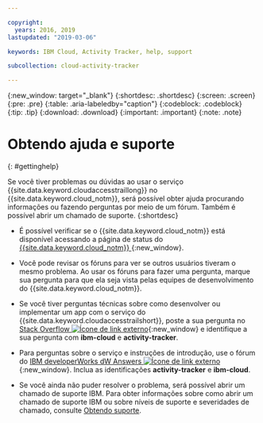 ```yaml
---

copyright:
  years: 2016, 2019
lastupdated: "2019-03-06"

keywords: IBM Cloud, Activity Tracker, help, support

subcollection: cloud-activity-tracker

---
```


{:new_window: target="_blank"}
{:shortdesc: .shortdesc}
{:screen: .screen}
{:pre: .pre}
{:table: .aria-labeledby="caption"}
{:codeblock: .codeblock}
{:tip: .tip}
{:download: .download}
{:important: .important}
{:note: .note}


# Obtendo ajuda e suporte
{: #gettinghelp}

Se você tiver problemas ou dúvidas ao usar o serviço {{site.data.keyword.cloudaccesstraillong}} no {{site.data.keyword.cloud_notm}}, será possível obter ajuda procurando informações ou fazendo perguntas por meio de um fórum. Também é possível abrir um chamado de suporte.
{:shortdesc}

* É possível verificar se o {{site.data.keyword.cloud_notm}} está disponível acessando a página de status do [{{site.data.keyword.cloud_notm}} ](https://cloud.ibm.com/status?selected=status){:new_window}.

* Você pode revisar os fóruns para ver se outros usuários tiveram o mesmo problema. Ao usar os fóruns para fazer uma pergunta, marque sua pergunta para que ela seja vista pelas equipes de desenvolvimento do {{site.data.keyword.cloud_notm}}.
<!--Insert the appropriate Stack Overflow tag for your service for <service_keyword> in URL and text below:  -->
  * Se você tiver perguntas técnicas sobre como desenvolver ou implementar um app com o serviço do {{site.data.keyword.cloudaccesstrailshort}}, poste a sua pergunta no [Stack Overflow ![Ícone de link externo](../../icons/launch-glyph.svg "Ícone de link externo")](http://stackoverflow.com/search?q=activity-tracker+ibm-bluemix){:new_window} e identifique a sua pergunta com **ibm-cloud** e **activity-tracker**.
<!--Insert the appropriate dW Answers tag for your service for <service_keyword> in URL below:  -->
  * Para perguntas sobre o serviço e instruções de introdução, use o fórum do [IBM developerWorks dW Answers ![Ícone de link externo](../../icons/launch-glyph.svg "Ícone de link externo")](https://developer.ibm.com/answers/topics/activity-tracker/?smartspace=cloud){:new_window}. Inclua as identificações **activity-tracker** e **ibm-cloud**.

* Se você ainda não puder resolver o problema, será possível abrir um chamado de suporte IBM. Para obter informações sobre como abrir um chamado de suporte IBM ou sobre níveis de suporte e severidades de chamado, consulte [Obtendo suporte](/docs/get-support?topic=get-support-getting-customer-support#getting-customer-support).

